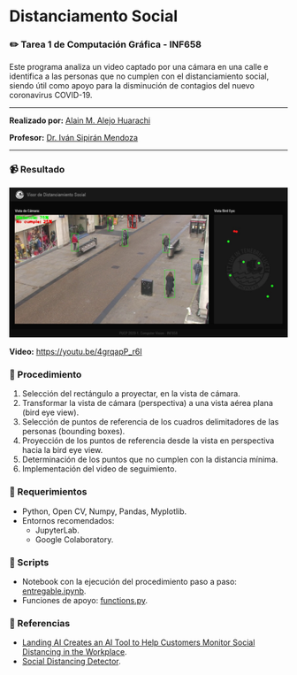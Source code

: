# Distanciamento Social
### :pencil2: Tarea 1 de Computación Gráfica - INF658
Este programa analiza un video captado por una cámara en una calle e identifica a las personas que no cumplen con el distanciamiento social, siendo útil como apoyo para la disminución de contagios del nuevo coronavirus COVID-19.

***

**Realizado por:** [Alain M. Alejo Huarachi](//dealain.com)

**Profesor:** [Dr. Iván Sipirán Mendoza](//ivan-sipiran.com)

***

### :video_camera: Resultado

[![RESULTADO](./img/output.jpg)](https://www.youtube.com/watch?v=4grqapP_r6I)

**Video:**
https://youtu.be/4grqapP_r6I

### :pencil: Procedimiento

1. Selección del rectángulo a proyectar, en la vista de cámara.
2. Transformar la vista de cámara (perspectiva) a una vista aérea plana (bird eye view).
3. Selección de puntos de referencia de los cuadros delimitadores de las personas (bounding boxes).
4. Proyección de los puntos de referencia desde la vista en perspectiva hacia la bird eye view.
5. Determinación de los puntos que no cumplen con la distancia mínima.
6. Implementación del video de seguimiento.

### :page_facing_up: Requerimientos

* Python, Open CV, Numpy, Pandas, Myplotlib.
* Entornos recomendados:
    - JupyterLab.
    - Google Colaboratory.

### :scroll: Scripts

* Notebook con la ejecución del procedimiento paso a paso: [entregable.ipynb](/entregable.ipynb).
* Funciones de apoyo: [functions.py](/functions.py).

### :blue_book: Referencias

* [Landing AI Creates an AI Tool to Help Customers Monitor Social Distancing in the Workplace](https://landing.ai/landing-ai-creates-an-ai-tool-to-help-customers-monitor-social-distancing-in-the-workplace/).
* [Social Distancing Detector](https://github.com/jjrodcast/SocialDistanceDetector).






